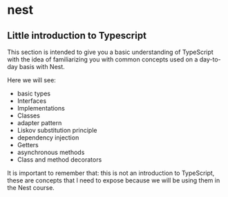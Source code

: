 # nest
## Little introduction to Typescript

This section is intended to give you a basic understanding of TypeScript with the idea of familiarizing you with common concepts used on a day-to-day basis with Nest.

Here we will see:

- basic types
- Interfaces
- Implementations
- Classes
- adapter pattern
- Liskov substitution principle
- dependency injection
- Getters
- asynchronous methods
- Class and method decorators

It is important to remember that: this is not an introduction to TypeScript, these are concepts that I need to expose because we will be using them in the Nest course.
